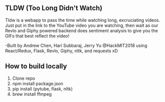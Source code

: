 ## TLDW (Too Long Didn't Watch)

Tldw is a webapp to pass the time while watching long, excruciating videos. Just put in the link to the YouTube video you are watching, then wait as our Revlo and Giphy powered backend does sentiment analysis to give you the GIFs that best reflect the video!

-Built by Andrew Chen, Hari Subbaraj, Jerry Yu @HackMIT2018 using React/Redux, Flask, Revlo, Giphy, nltk, and requests xD



## How to build locally

1. Clone repo
2. npm install package.json
3. pip install (pytube, flask, nltk)
4. brew install ffmpeg


